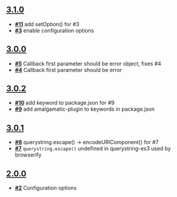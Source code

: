 
## [**3.1.0**](https://github.com/ucsf-ckm/amalgamatic-drupal6/issues?milestone=5&state=closed)
- [**#11**](https://github.com/ucsf-ckm/amalgamatic-drupal6/issues/11) add setOption() for #3
- [**#3**](https://github.com/ucsf-ckm/amalgamatic-drupal6/issues/3) enable configuration options

## [**3.0.0**](https://github.com/ucsf-ckm/amalgamatic-drupal6/issues?milestone=2&state=closed)
- [**#5**](https://github.com/ucsf-ckm/amalgamatic-drupal6/issues/5) Callback first parameter should be error object, fixes #4
- [**#4**](https://github.com/ucsf-ckm/amalgamatic-drupal6/issues/4) Callback first parameter should be error

## [**3.0.2**](https://github.com/ucsf-ckm/amalgamatic-drupal6/issues?milestone=4&state=closed)
- [**#10**](https://github.com/ucsf-ckm/amalgamatic-drupal6/issues/10) add keyword to package.json for #9
- [**#9**](https://github.com/ucsf-ckm/amalgamatic-drupal6/issues/9) add amalgamatic-plugin to keywords in package.json

## [**3.0.1**](https://github.com/ucsf-ckm/amalgamatic-drupal6/issues?milestone=3&state=closed)
- [**#8**](https://github.com/ucsf-ckm/amalgamatic-drupal6/issues/8) querystring.escape() -&gt; encodeURIComponent() for #7
- [**#7**](https://github.com/ucsf-ckm/amalgamatic-drupal6/issues/7) `querystring.escape()` undefined in querystring-es3 used by browserify

## [**2.0.0**](https://github.com/ucsf-ckm/amalgamatic-drupal6/issues?milestone=1&state=closed)
- [**#2**](https://github.com/ucsf-ckm/amalgamatic-drupal6/issues/2) Configuration options

